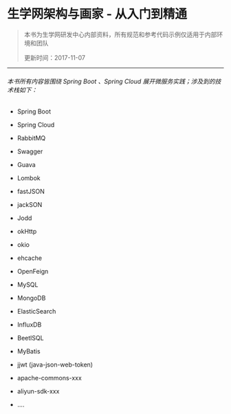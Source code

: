 # 生学网架构与画家 - 从入门到精通

> 本书为生学网研发中心内部资料，所有规范和参考代码示例仅适用于内部环境和团队
>
> 更新时间：2017-11-07

---

###### 本书所有内容皆围绕 Spring Boot 、Spring Cloud 展开微服务实践；涉及到的技术栈如下：

* Spring Boot
* Spring Cloud
* RabbitMQ
* Swagger
* Guava
* Lombok
* fastJSON
* jackSON
* Jodd
* okHttp
* okio
* ehcache
* OpenFeign
* MySQL
* MongoDB
* ElasticSearch
* InfluxDB
* BeetlSQL
* MyBatis

* jjwt \(java-json-web-token\)

* apache-commons-xxx
* aliyun-sdk-xxx
* ....



